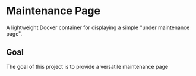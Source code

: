 # Maintenance Page
A lightweight Docker container for displaying a simple "under maintenance page".
## Goal
The goal of this project is to provide a versatile maintenance page